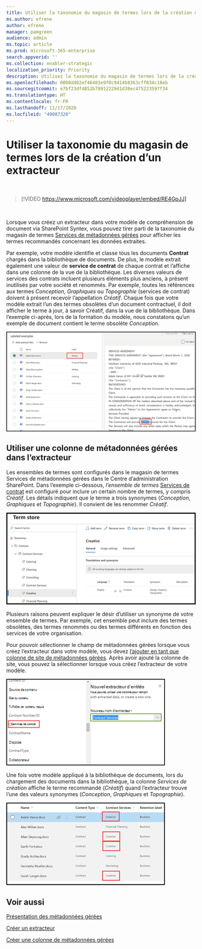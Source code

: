 ```yaml
---
title: Utiliser la taxonomie du magasin de termes lors de la création d’un extracteur
ms.author: efrene
author: efrene
manager: pamgreen
audience: admin
ms.topic: article
ms.prod: microsoft-365-enterprise
search.appverid: ''
ms.collection: enabler-strategic
localization_priority: Priority
description: Utilisez la taxonomie du magasin de termes lors de la création d’un extracteur dans votre modèle de compréhension de document via Microsoft SharePoint Syntex.
ms.openlocfilehash: 0008dd02ef46401e9f0c9414b8363cff034c18eb
ms.sourcegitcommit: e7bf23df4852b78912229d1d38ec475223597f34
ms.translationtype: HT
ms.contentlocale: fr-FR
ms.lasthandoff: 11/17/2020
ms.locfileid: "49087320"
---
```

# <a name="leverage-term-store-taxonomy-when-creating-an-extractor"></a>Utiliser la taxonomie du magasin de termes lors de la création d’un extracteur

</br>

> [!VIDEO https://www.microsoft.com/videoplayer/embed/RE4GpJJ]  

</br>


Lorsque vous créez un extracteur dans votre modèle de compréhension de document via SharePoint Syntex, vous pouvez tirer parti de la taxonomie du magasin de termes [Services de métadonnées gérées](https://docs.microsoft.com/sharepoint/managed-metadata#terms) pour afficher les termes recommandés concernant les données extraites.  

Par exemple, votre modèle identifie et classe tous les documents **Contrat** chargés dans la bibliothèque de documents.  De plus, le modèle extrait également une valeur de **service de contrat** de chaque contrat et l’affiche dans une colonne de la vue de la bibliothèque. Les diverses valeurs de services des contrats incluent plusieurs éléments plus anciens, à présent inutilisés par votre société et renommés. Par exemple, toutes les références aux termes *Conception*, *Graphiques* ou *Topographie* (services de contrat) doivent à présent recevoir l’appellation *Créatif*. Chaque fois que votre modèle extrait l’un des termes obsolètes d’un document contractuel, il doit afficher le terme à jour, à savoir Créatif, dans la vue de la bibliothèque. Dans l’exemple ci-après, lors de la formation du modèle, nous constatons qu’un exemple de document contient le terme obsolète *Conception*.

   ![Magasin de termes](../media/content-understanding/design.png)</br>


## <a name="use-a-managed-metadata-column-in-your-extractor"></a>Utiliser une colonne de métadonnées gérées dans l’extracteur

Les ensembles de termes sont configurés dans le magasin de termes Services de métadonnées gérées dans le Centre d’administration SharePoint. Dans l’exemple ci-dessous, *l’ensemble de termes* [Services de contrat](https://docs.microsoft.com/sharepoint/managed-metadata#term-set) est configuré pour inclure un certain nombre de termes, y compris *Créatif*.  Les détails indiquent que le terme a trois synonymes (*Conception*, *Graphiques* et *Topographie*). Il convient de les renommer *Créatif*. 

   ![Ensemble de termes](../media/content-understanding/term-store.png)</br>

Plusieurs raisons peuvent expliquer le désir d’utiliser un synonyme de votre ensemble de termes. Par exemple, cet ensemble peut inclure des termes obsolètes, des termes renommés ou des termes différents en fonction des services de votre organisation.

Pour pouvoir sélectionner le champ de métadonnées gérées lorsque vous créez l’extracteur dans votre modèle, vous devez [l’ajouter en tant que colonne de site de métadonnées gérées](https://support.microsoft.com/office/8fad9e35-a618-4400-b3c7-46f02785d27f). Après avoir ajouté la colonne de site, vous pouvez la sélectionner lorsque vous créez l’extracteur de votre modèle.

   ![Service de contrat](../media/content-understanding/contract-services.png)</br>


Une fois votre modèle appliqué à la bibliothèque de documents, lors du chargement des documents dans la bibliothèque, la colonne *Services de création* affiche le terme recommandé (*Créatif*) quand l’extracteur trouve l’une des valeurs synonymes (*Conception*, *Graphiques* et *Topographie*).

   ![Colonne Service de contrat](../media/content-understanding/creative.png)</br>


## <a name="see-also"></a>Voir aussi
[Présentation des métadonnées gérées](https://docs.microsoft.com/sharepoint/managed-metadata#terms)

[Créer un extracteur](create-an-extractor.md)

[Créer une colonne de métadonnées gérées](https://support.microsoft.com/office/create-a-managed-metadata-column-8fad9e35-a618-4400-b3c7-46f02785d27f?redirectSourcePath=%252farticle%252fc2a06717-8105-4aea-890d-3082853ab7b7&ui=en-US&rs=en-US&ad=US)





